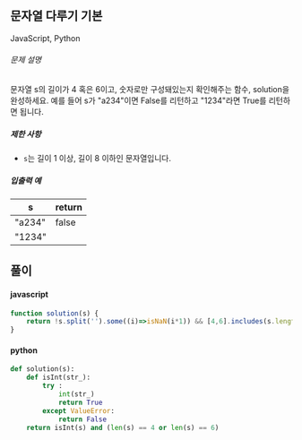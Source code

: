 ## 문자열 다루기 기본

JavaScript, Python

###### 문제 설명

문자열 s의 길이가 4 혹은 6이고, 숫자로만 구성돼있는지 확인해주는 함수, solution을 완성하세요. 예를 들어 s가 "a234"이면 False를 리턴하고 "1234"라면 True를 리턴하면 됩니다.

##### 제한 사항

-   `s`는 길이 1 이상, 길이 8 이하인 문자열입니다.

##### 입출력 예

| s | return |
| --- | --- |
| "a234" | false |
| "1234" |

## 풀이

#### javascript
```javascript
function solution(s) {
    return !s.split('').some((i)=>isNaN(i*1)) && [4,6].includes(s.length)
}
```  
#### python
```python
def solution(s):
    def isInt(str_):
        try : 
            int(str_)
            return True
        except ValueError: 
            return False
    return isInt(s) and (len(s) == 4 or len(s) == 6)
```